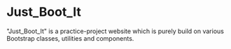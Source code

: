 # Just_Boot_It

"Just_Boot_It" is a practice-project website which is purely build on various Bootstrap classes, utilities and components.
